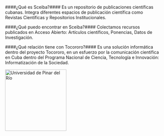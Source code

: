 ####¿Qué es Sceiba?####
Es un repositorio de publicaciones científicas cubanas. Integra diferentes espacios de publicación científica como Revistas Científicas y Repositorios Institucionales.

####¿Qué puedo encontrar en Sceiba?####
Colectamos recursos publicados en Acceso Abierto: Artículos científicos, Ponencias, Datos de Investigación.

####¿Qué relación tiene con Tocororo?####
Es una solución informática dentro del proyecto Tocororo, en un esfuerzo por la comunicación científica en Cuba dentro del Programa Nacional de Ciencia, Tecnología e Innovación: Informatización de la Sociedad.

<div class="text-center mb-5"><img src="images/upr-logo.png" alt="Universidad de Pinar del Río" style="width:200px;"></div>



